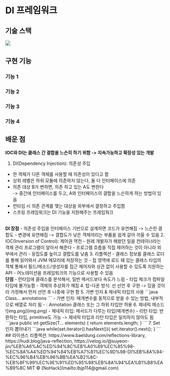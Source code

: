 # DI 프레임워크

## 기술 스택
<img src="https://img.shields.io/badge/Java-007396?style=flat-square&logo=Java&logoColor=white">


## 구현 기능


### 기능 1

### 기능 2

### 기능 3

### 기능 4


## 배운 점
**IOC와 DI는 클래스 간 결합을 느슨히 하기 위함 -> 지속가능하고 확장성 있는 개발**
1. DI(Dependency Injection): 의존성 주입  
- 한 객체가 다른 객체를 사용할 때 의존성이 있다고 함
- 상위 레벨은 하위 모듈에 의존하지 않는다, 둘 다 인터페이스에 의존
- 의존 대상 B가 변하면, 의존 하고 있는 A도 변한다   
    -> 중간에 인터페이스를 두고, A와 인터페이스의 결합을 느슨하게 하는 방법이 있음
- 런타임 시 의존 관계를 맺는 대상을 외부에서 결정하고 주입함
- 스프링 프레임워크는 DI 기능을 지원해주는 프레임워크  
<br>
<b>DI 장점</b>
- 의존성 주입을 인터페이스 기반으로 설계하면 코드가 유연해짐 -> 느슨한 결합도
- 변경에 유연해짐 -> 결합도가 낮은 객체끼리는 부품을 쉽게 갈아 끼울 수 있음
2. IOC(Inversion of Control): 제어권 역전
- 원래 개발자가 해왔던 일을 컨테이너라는 객체 관리 프로그램이 알아서 해준다
- 프로그램 흐름을 직접 제어하는 것이 아니라 외부에서 관리
- 응집도를 높이고 결합도를 낮춤
3. 리플렉션
- 클래스 정보를 클래스 로더를 통해 읽어와서 JVM 메모리에 저장하는 것
- 힙 영역에 로드 돼 있는 클래스 타입의 객체 통해서 필드/메소드/생성자를 접근 제어자와 상관 없이 사용할 수 있도록 지원하는 API
- 어노테이션을 프레임워크의 기능으로 사용할 수 있음  
<br>
<b>단점</b>
- 런타임에 클래스를 분석해서, 일반 메서드보다 속도가 느림
- 타입 체크가 컴파일 타임에 불가능함
- 객체의 추상화가 깨짐
4. 탑-다운 방식: 선 선언 후 구현 -> 있을 것이라 가정해서 먼저 선언 후 나중에 구현 함 
5. 가변 인자 & 제네릭 타입의 사용
    ```java
        Class<? extends Annotation>... annotations
    ```
- 가변 인자: 매개변수를 동적으로 받을 수 있는 방법, 내부적으로 배열로 처리 됨
- <? extends Annotation>: Annotation 클래스 또는 그 하위 타입만 허용
6. 제네릭 메소드
   ![img.png](img.png)
- 제네릭 타입: 메서드가 다루는 타입(매개변수)
- 리턴 타입: 반환하는 타입, primitive도 가능  
-> 제네릭 타입과 리턴 타입은 일치하지 않아도 됨
```java
public <T> int getSize(T... elements) {
    return elements.length;
}
```
7. Set 인자 뽑아내기
```java
    while(set.iterator().hasNext()){
        set.iterator().next();
    }
```
## 라이센스
리플렉션: https://www.baeldung.com/reflections-library, https://hudi.blog/java-reflection, https://velog.io/@suyeon-jin/%EB%A6%AC%ED%94%8C%EB%A0%89%EC%85%98-%EC%8A%A4%ED%94%84%EB%A7%81%EC%9D%98-DI%EB%8A%94-%EC%96%B4%EB%96%BB%EA%B2%8C-%EB%8F%99%EC%9E%91%ED%95%98%EB%8A%94%EA%B1%B8%EA%B9%8C  
MIT &copy; [NoHack](mailto:lbjp114@gmail.com)
